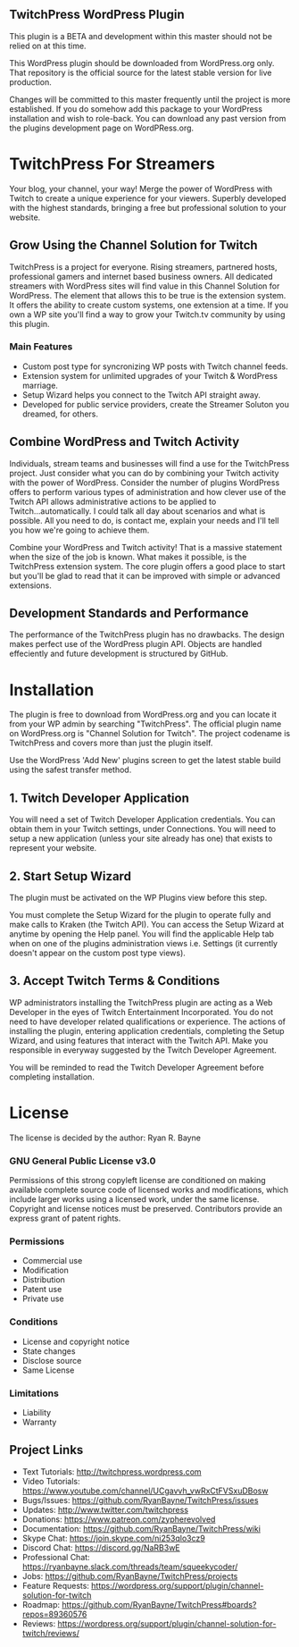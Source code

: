 ## TwitchPress WordPress Plugin
This plugin is a BETA and development within this master should not be relied on at this time.

This WordPress plugin should be downloaded from WordPress.org only. That repository is the 
official source for the latest stable version for live production. 

Changes will be committed to this master frequently until the project is more established. If
you do somehow add this package to your WordPress installation and wish to role-back. You can
download any past version from the plugins development page on WordPRess.org. 

# TwitchPress For Streamers
Your blog, your channel, your way! Merge the power of WordPress with Twitch to create a unique experience for your
viewers. Superbly developed with the highest standards, bringing a free but professional solution to your website.

## Grow Using the Channel Solution for Twitch 
TwitchPress is a project for everyone. Rising streamers, partnered hosts,
professional gamers and internet based business owners. All dedicated streamers with WordPress sites will find 
value in this Channel Solution for WordPress. The element that allows this to be true is the extension system. It
offers the ability to create custom systems, one extension at a time. If you own a WP site you'll find a way
to grow your Twitch.tv community by using this plugin.

### Main Features
* Custom post type for syncronizing WP posts with Twitch channel feeds.
* Extension system for unlimited upgrades of your Twitch & WordPress marriage. 
* Setup Wizard helps you connect to the Twitch API straight away. 
* Developed for public service providers, create the Streamer Soluton you dreamed, for others.

## Combine WordPress and Twitch Activity
Individuals, stream teams and businesses will find a use for the TwitchPress project. Just consider what you can do by combining your Twitch activity with the power of WordPress. Consider the number of plugins WordPress offers to perform various types of administration and how clever use of the Twitch API allows administrative actions to be applied to Twitch...automatically. I could talk all day about scenarios and what is possible. All you need to do, is contact me, explain your needs and I'll tell you how we're going to achieve them. 

Combine your WordPress and Twitch activity! That is a massive statement when the size of the job is known. What makes it possible, is the TwitchPress extension system. The core plugin offers a good place to start but you'll be glad to read that it can be improved with simple or advanced extensions. 

## Development Standards and Performance
The performance of the TwitchPress plugin has no drawbacks. The design makes perfect use of the WordPress plugin API. Objects are handled effeciently and future development is structured by GitHub. 

# Installation 
The plugin is free to download from WordPress.org and you can locate it from your WP admin by searching
"TwitchPress". The official plugin name on WordPress.org is "Channel Solution for Twitch". The project codename
is TwitchPress and covers more than just the plugin itself. 

Use the WordPress 'Add New' plugins screen to get the latest stable build using the safest transfer method. 

## 1. Twitch Developer Application
You will need a set of Twitch Developer Application credentials. You can obtain them in your Twitch settings, 
under Connections. You will need to setup a new application (unless your site already has one) that exists to
represent your website. 

## 2. Start Setup Wizard
The plugin must be activated on the WP Plugins view before this step.

You must complete the Setup Wizard for the plugin to operate fully and make calls to Kraken (the Twitch API). You can access the Setup Wizard at anytime by opening the Help panel. You will find the applicable Help tab when on one of the plugins administration views i.e. Settings (it currently doesn't appear on the custom post type views). 

## 3. Accept Twitch Terms & Conditions
WP administrators installing the TwitchPress plugin are acting as a Web Developer in the eyes of 
Twitch Entertainment Incorporated. You do not need to have developer related qualifications or experience. The
actions of installing the plugin, entering application credentials, completing the Setup Wizard, and using features
that interact with the Twitch API. Make you responsible in everyway suggested by the Twitch Developer Agreement.

You will be reminded to read the Twitch Developer Agreement before completing installation.

# License
The license is decided by the author: Ryan R. Bayne

### GNU General Public License v3.0

Permissions of this strong copyleft license are conditioned on making available complete source code of licensed works and modifications, which include larger works using a licensed work, under the same license. Copyright and license notices must be preserved. Contributors provide an express grant of patent rights.

### Permissions
* Commercial use
* Modification
* Distribution
* Patent use
* Private use

### Conditions
* License and copyright notice
* State changes
* Disclose source
* Same License

### Limitations
* Liability
* Warranty

## Project Links
* Text Tutorials: http://twitchpress.wordpress.com
* Video Tutorials: https://www.youtube.com/channel/UCgavvh_vwRxCtFVSxuDBosw
* Bugs/Issues: https://github.com/RyanBayne/TwitchPress/issues
* Updates: http://www.twitter.com/twitchpress
* Donations:  https://www.patreon.com/zypherevolved
* Documentation: https://github.com/RyanBayne/TwitchPress/wiki
* Skype Chat: https://join.skype.com/ni253qlo3cz9
* Discord Chat: https://discord.gg/NaRB3wE
* Professional Chat: https://ryanbayne.slack.com/threads/team/squeekycoder/ 
* Jobs: https://github.com/RyanBayne/TwitchPress/projects
* Feature Requests: https://wordpress.org/support/plugin/channel-solution-for-twitch
* Roadmap:  https://github.com/RyanBayne/TwitchPress#boards?repos=89360576
* Reviews: https://wordpress.org/support/plugin/channel-solution-for-twitch/reviews/
